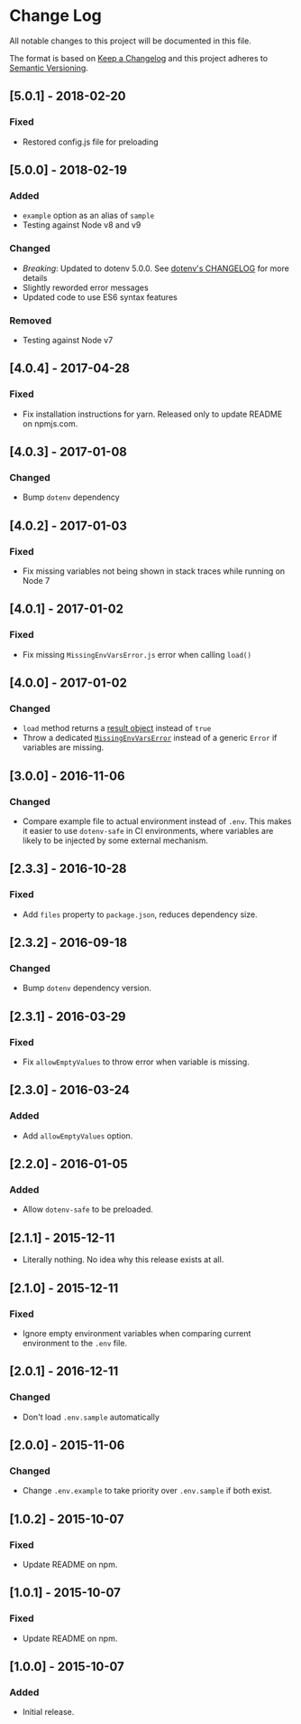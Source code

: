# Change Log
All notable changes to this project will be documented in this file.

The format is based on [Keep a Changelog](http://keepachangelog.com/)
and this project adheres to [Semantic Versioning](http://semver.org/).

## [5.0.1] - 2018-02-20
### Fixed
- Restored config.js file for preloading

## [5.0.0] - 2018-02-19
### Added
- `example` option as an alias of `sample`
- Testing against Node v8 and v9

### Changed
- *Breaking*: Updated to dotenv 5.0.0. See [dotenv's CHANGELOG](https://github.com/motdotla/dotenv/blob/master/CHANGELOG.md#500---2018-01-29) for more details
- Slightly reworded error messages
- Updated code to use ES6 syntax features

### Removed
- Testing against Node v7

## [4.0.4] - 2017-04-28
### Fixed
- Fix installation instructions for yarn. Released only to update README on npmjs.com.

## [4.0.3] - 2017-01-08
### Changed
- Bump `dotenv` dependency

## [4.0.2] - 2017-01-03
### Fixed
- Fix missing variables not being shown in stack traces while running on Node 7

## [4.0.1] - 2017-01-02
### Fixed
- Fix missing `MissingEnvVarsError.js` error when calling `load()`

## [4.0.0] - 2017-01-02
### Changed
- `load` method returns a [result object](README.markdown#usage) instead of `true`
- Throw a dedicated [`MissingEnvVarsError`](MissingEnvVarsError.js) instead of a generic `Error` if variables are missing.

## [3.0.0] - 2016-11-06
### Changed
- Compare example file to actual environment instead of `.env`.
  This makes it easier to use `dotenv-safe` in CI environments, where variables are likely to be injected by some external mechanism.

## [2.3.3] - 2016-10-28
### Fixed
- Add `files` property to `package.json`, reduces dependency size.

## [2.3.2] - 2016-09-18
### Changed
- Bump `dotenv` dependency version.

## [2.3.1] - 2016-03-29
### Fixed
- Fix `allowEmptyValues` to throw error when variable is missing.

## [2.3.0] - 2016-03-24
### Added
- Add `allowEmptyValues` option.

## [2.2.0] - 2016-01-05
### Added
- Allow `dotenv-safe` to be preloaded.

## [2.1.1] - 2015-12-11
- Literally nothing. No idea why this release exists at all.

## [2.1.0] - 2015-12-11
### Fixed
- Ignore empty environment variables when comparing current environment to the `.env` file.

## [2.0.1] - 2016-12-11
### Changed
- Don't load `.env.sample` automatically

## [2.0.0] - 2015-11-06
### Changed
- Change `.env.example` to take priority over `.env.sample` if both exist.

## [1.0.2] - 2015-10-07
### Fixed
- Update README on npm.

## [1.0.1] - 2015-10-07
### Fixed
- Update README on npm.

## [1.0.0] - 2015-10-07
### Added
- Initial release.
